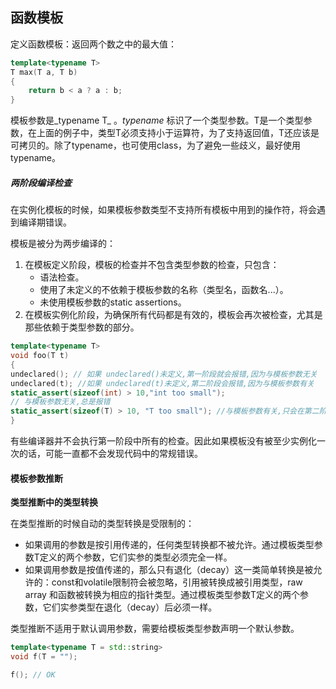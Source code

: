 ## 函数模板

定义函数模板：返回两个数之中的最大值：

```cpp
template<typename T>
T max(T a, T b)
{
    return b < a ? a : b;
}
```

模板参数是_typename T_ 。_typename_ 标识了一个类型参数。T是一个类型参数，在上面的例子中，类型T必须支持小于运算符，为了支持返回值，T还应该是可拷贝的。除了typename，也可使用class，为了避免一些歧义，最好使用typename。

##### 两阶段编译检查

在实例化模板的时候，如果模板参数类型不支持所有模板中用到的操作符，将会遇到编译期错误。

模板是被分为两步编译的：

1. 在模板定义阶段，模板的检查并不包含类型参数的检查，只包含：
   - 语法检查。
   - 使用了未定义的不依赖于模板参数的名称（类型名，函数名...）。
   - 未使用模板参数的static assertions。
2. 在模板实例化阶段，为确保所有代码都是有效的，模板会再次被检查，尤其是那些依赖于类型参数的部分。

```cpp
template<typename T>
void foo(T t)
{
undeclared(); // 如果 undeclared()未定义,第一阶段就会报错,因为与模板参数无关
undeclared(t); //如果 undeclared(t)未定义,第二阶段会报错,因为与模板参数有关
static_assert(sizeof(int) > 10,"int too small");
// 与模板参数无关,总是报错
static_assert(sizeof(T) > 10, "T too small"); //与模板参数有关,只会在第二阶段报错
}
```

有些编译器并不会执行第一阶段中所有的检查。因此如果模板没有被至少实例化一次的话，可能一直都不会发现代码中的常规错误。

#### 模板参数推断

**类型推断中的类型转换**

在类型推断的时候自动的类型转换是受限制的：

- 如果调用的参数是按引用传递的，任何类型转换都不被允许。通过模板类型参数T定义的两个参数，它们实参的类型必须完全一样。
- 如果调用参数是按值传递的，那么只有退化（decay）这一类简单转换是被允许的：const和volatile限制符会被忽略，引用被转换成被引用类型，raw array 和函数被转换为相应的指针类型。通过模板类型参数T定义的两个参数，它们实参类型在退化（decay）后必须一样。

类型推断不适用于默认调用参数，需要给模板类型参数声明一个默认参数。

```cpp
template<typename T = std::string>
void f(T = "");

f(); // OK
```





















